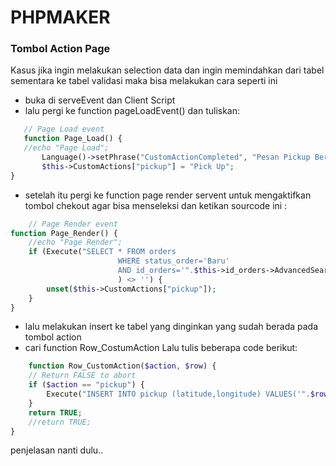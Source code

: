# PHPMAKER
### Tombol Action Page
 Kasus jika ingin melakukan selection data dan ingin memindahkan dari tabel sementara ke tabel validasi maka bisa melakukan cara seperti ini <br>
 - buka di serveEvent dan Client Script
 - lalu pergi ke function pageLoadEvent() dan tuliskan:
 ```php
    // Page Load event
    function Page_Load() {
	//echo "Page Load";
	    Language()->setPhrase("CustomActionCompleted", "Pesan Pickup Berhasil, Silahkan Menunggu Konfirmasi.");
	    $this->CustomActions["pickup"] = "Pick Up"; 
}
```
- setelah itu pergi ke function page render servent untuk mengaktifkan tombol chekout agar bisa menseleksi dan ketikan sourcode ini :
```PHP
    // Page Render event
function Page_Render() {
	//echo "Page Render";
	if (Execute("SELECT * FROM orders
						WHERE status_order='Baru'
						AND id_orders='".$this->id_orders->AdvancedSearch->SearchValue."'"
						) <> '') {
		unset($this->CustomActions["pickup"]);
	}
}
```
- lalu melakukan insert ke tabel yang dinginkan yang sudah berada pada tombol action
- cari function Row_CostumAction Lalu tulis beberapa code berikut:
```PHP
    function Row_CustomAction($action, $row) {
	// Return FALSE to abort
	if ($action == "pickup") { 
		Execute("INSERT INTO pickup (latitude,longitude) VALUES('".$row["nik_toko"]."', '".$row["jadwal"]."')");
	}
	return TRUE;
	//return TRUE;
}
```
penjelasan nanti dulu..
